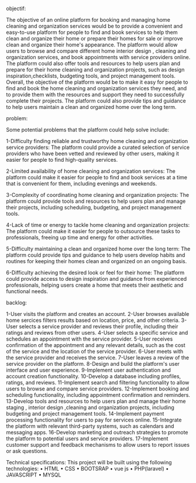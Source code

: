 objectif:

The objective of an online platform for booking and managing home cleaning and organization services would be to provide a convenient and easy-to-use platform for people to find and book services to help them clean and organize their home or prepare their homes for sale or improve clean and organize their home's appearance. The platform would allow users to browse and compare different home interior design , cleaning and organization services, and book appointments with service providers online.
The platform could also offer tools and resources to help users plan and prepare for their home cleaning and organization projects, such as design inspiration,checklists, budgeting tools, and project management tools.
Overall, the objective of the platform would be to make it easy for people to find and book the home cleaning and organization services they need, and to provide them with the resources and support they need to successfully complete their projects.
The platform could also provide tips and guidance to help users maintain a clean and organized home over the long term.


problem:

Some potential problems that the platform could help solve include:

1-Difficulty finding reliable and trustworthy home cleaning and organization service providers: The platform could provide a curated selection of service providers who have been vetted and reviewed by other users, making it easier for people to find high-quality services.

2-Limited availability of home cleaning and organization services: The platform could make it easier for people to find and book services at a time that is convenient for them, including evenings and weekends.

3-Complexity of coordinating home cleaning and organization projects: The platform could provide tools and resources to help users plan and manage their projects, including scheduling, budgeting, and project management tools.

4-Lack of time or energy to tackle home cleaning and organization projects: The platform could make it easier for people to outsource these tasks to professionals, freeing up time and energy for other activities.

5-Difficulty maintaining a clean and organized home over the long term: The platform could provide tips and guidance to help users develop habits and routines for keeping their homes clean and organized on an ongoing basis.

6-Difficulty achieving the desired look or feel for their home: The platform could provide access to design inspiration and guidance from experienced professionals, helping users create a home that meets their aesthetic and functional needs.


backlog:

1-User visits the platform and creates an account.
2-User browses available home sercices filters results based on location, price, and other criteria.
3-User selects a service provider and reviews their profile, including their ratings and reviews from other users.
4-User selects a specific service and schedules an appointment with the service provider.
5-User receives confirmation of the appointment and any relevant details, such as the cost of the service and the location of the service provider.
6-User meets with the service provider and receives the service.
7-User leaves a review of the service provider on the platform.
8-Design and build the platform's user interface and user experience.
9-Implement user authentication and account creation functionality.
10-Develop a database including profiles, ratings, and reviews.
11-Implement search and filtering functionality to allow users to browse and compare service providers.
12-Implement booking and scheduling functionality, including appointment confirmation and reminders.
13-Develop tools and resources to help users plan and manage their home staging , interior design ,cleaning and organization projects, including budgeting and project management tools.
14-Implement payment processing functionality for users to pay for services online.
15-Integrate the platform with relevant third-party systems, such as calendars and messaging apps.
16-Develop marketing and outreach strategies to promote the platform to potential users and service providers.
17-Implement customer support and feedback mechanisms to allow users to report issues or ask questions.


Technical specifications:
 This project will be built using the following technologies:
•    HTML 
•    CSS
•    BOOTSRAP
•    vue js
•    PHP(laravel)
•    JAVASCRIPT
•    MYSQL
